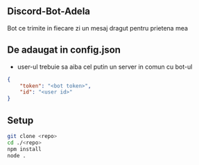 ## Discord-Bot-Adela
Bot ce trimite in fiecare zi un mesaj dragut pentru prietena mea

## De adaugat in config.json
- user-ul trebuie sa aiba cel putin un server in comun cu bot-ul
```json
{
    "token": "<bot token>",
    "id": "<user id>"
}
```

## Setup
```bash
git clone <repo>
cd ./<repo>
npm install
node .
```